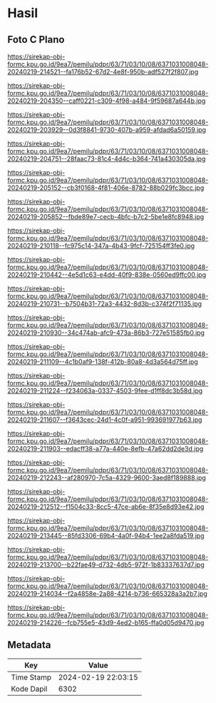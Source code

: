 # Hasil

## Foto C Plano

https://sirekap-obj-formc.kpu.go.id/9ea7/pemilu/pdpr/63/71/03/10/08/6371031008048-20240219-214521--fa176b52-67d2-4e8f-950b-adf527f2f807.jpg

https://sirekap-obj-formc.kpu.go.id/9ea7/pemilu/pdpr/63/71/03/10/08/6371031008048-20240219-204350--caff0221-c309-4f98-a484-9f59687a644b.jpg

https://sirekap-obj-formc.kpu.go.id/9ea7/pemilu/pdpr/63/71/03/10/08/6371031008048-20240219-203929--0d3f8841-9730-407b-a959-afdad6a50159.jpg

https://sirekap-obj-formc.kpu.go.id/9ea7/pemilu/pdpr/63/71/03/10/08/6371031008048-20240219-204751--28faac73-81c4-4d4c-b364-741a430305da.jpg

https://sirekap-obj-formc.kpu.go.id/9ea7/pemilu/pdpr/63/71/03/10/08/6371031008048-20240219-205152--cb3f0168-4f81-406e-8782-88b029fc3bcc.jpg

https://sirekap-obj-formc.kpu.go.id/9ea7/pemilu/pdpr/63/71/03/10/08/6371031008048-20240219-205852--fbde89e7-cecb-4bfc-b7c2-5be1e8fc8948.jpg

https://sirekap-obj-formc.kpu.go.id/9ea7/pemilu/pdpr/63/71/03/10/08/6371031008048-20240219-210118--fc975c14-347a-4b43-9fcf-725154ff3fe0.jpg

https://sirekap-obj-formc.kpu.go.id/9ea7/pemilu/pdpr/63/71/03/10/08/6371031008048-20240219-210442--4e5d1c63-e4dd-40f9-838e-0560ed9ffc00.jpg

https://sirekap-obj-formc.kpu.go.id/9ea7/pemilu/pdpr/63/71/03/10/08/6371031008048-20240219-210731--b7504b31-72a3-4432-8d3b-c374f2f71135.jpg

https://sirekap-obj-formc.kpu.go.id/9ea7/pemilu/pdpr/63/71/03/10/08/6371031008048-20240219-210930--34c474ab-afc9-473a-86b3-727e51585fb0.jpg

https://sirekap-obj-formc.kpu.go.id/9ea7/pemilu/pdpr/63/71/03/10/08/6371031008048-20240219-211109--4c1b0af9-138f-412b-80a8-4d3a564d75ff.jpg

https://sirekap-obj-formc.kpu.go.id/9ea7/pemilu/pdpr/63/71/03/10/08/6371031008048-20240219-211224--f234063a-0337-4503-9fee-d1ff8dc3b58d.jpg

https://sirekap-obj-formc.kpu.go.id/9ea7/pemilu/pdpr/63/71/03/10/08/6371031008048-20240219-211607--f3643cec-24d1-4c0f-a951-993691977b63.jpg

https://sirekap-obj-formc.kpu.go.id/9ea7/pemilu/pdpr/63/71/03/10/08/6371031008048-20240219-211903--edacff38-a77a-440e-8efb-47a62dd2de3d.jpg

https://sirekap-obj-formc.kpu.go.id/9ea7/pemilu/pdpr/63/71/03/10/08/6371031008048-20240219-212243--af280970-7c5a-4329-9600-3aed8f189888.jpg

https://sirekap-obj-formc.kpu.go.id/9ea7/pemilu/pdpr/63/71/03/10/08/6371031008048-20240219-212512--f1504c33-8cc5-47ce-ab6e-8f35e8d93e42.jpg

https://sirekap-obj-formc.kpu.go.id/9ea7/pemilu/pdpr/63/71/03/10/08/6371031008048-20240219-213445--85fd3306-69b4-4a0f-94b4-1ee2a8fda519.jpg

https://sirekap-obj-formc.kpu.go.id/9ea7/pemilu/pdpr/63/71/03/10/08/6371031008048-20240219-213700--b22fae49-d732-4db5-972f-1b83337637d7.jpg

https://sirekap-obj-formc.kpu.go.id/9ea7/pemilu/pdpr/63/71/03/10/08/6371031008048-20240219-214034--f2a4858e-2a88-4214-b736-665328a3a2b7.jpg

https://sirekap-obj-formc.kpu.go.id/9ea7/pemilu/pdpr/63/71/03/10/08/6371031008048-20240219-214226--fcb755e5-43d9-4ed2-b165-ffa0d05d9470.jpg


## Metadata

| Key        | Value               |
| ---------- | ------------------- |
| Time Stamp | 2024-02-19 22:03:15 |
| Kode Dapil | 6302                |



